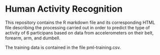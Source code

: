 Human Activity Recognition
==========================

This repository contains the R markdown file and its corresponding HTML file describing the processing carried out in order to predict the type of activity of 6 participans based on data from accelerometers on their belt, forearm, arm, and dumbell. 

The training data is contained in the file pml-training.csv.
